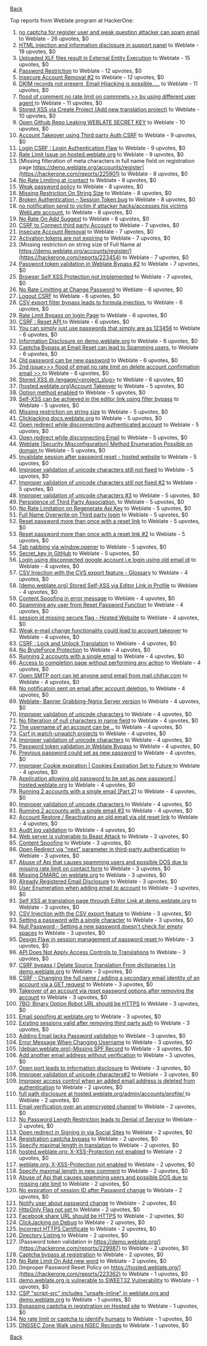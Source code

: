 [Back](../README.md)

Top reports from Weblate program at HackerOne:

1. [no captcha for register user and weak question attacker can spam email](https://hackerone.com/reports/236398) to Weblate - 26 upvotes, $0
2. [HTML injection and information disclosure in support panel](https://hackerone.com/reports/634312) to Weblate - 19 upvotes, $0
3. [Uploaded XLF files result in External Entity Execution](https://hackerone.com/reports/232614) to Weblate - 15 upvotes, $0
4. [Password Restriction](https://hackerone.com/reports/229920) to Weblate - 12 upvotes, $0
5. [Insecure Account Removal #2](https://hackerone.com/reports/229532) to Weblate - 12 upvotes, $0
6. [DKIM records not present, Email Hijacking is possible.....](https://hackerone.com/reports/253926) to Weblate - 11 upvotes, $0
7. [flood of comment no rate  limit on commnets \>\>  by using different user agent ](https://hackerone.com/reports/404035) to Weblate - 11 upvotes, $0
8. [Stored XSS via Create Project (Add new translation project)](https://hackerone.com/reports/610219) to Weblate - 10 upvotes, $0
9. [Open Github Repo Leaking WEBLATE SECRET KEY](https://hackerone.com/reports/942146) to Weblate - 10 upvotes, $0
10. [Account Takeover using Third party Auth CSRF](https://hackerone.com/reports/225653) to Weblate - 9 upvotes, $0
11. [Login CSRF : Login Authentication Flaw](https://hackerone.com/reports/229528) to Weblate - 9 upvotes, $0
12. [Rate Limit Issue on hosted.weblate.org](https://hackerone.com/reports/229825) to Weblate - 9 upvotes, $0
13. [Missing filteration of meta characters in full name field on registration page https://demo.weblate.org/accounts/register](https://hackerone.com/reports/225901) to Weblate - 8 upvotes, $0
14. [No Rate Limiting at /contact](https://hackerone.com/reports/229511) to Weblate - 8 upvotes, $0
15. [Weak password policy](https://hackerone.com/reports/224572) to Weblate - 8 upvotes, $0
16. [Missing Restriction On String Size](https://hackerone.com/reports/257376) to Weblate - 8 upvotes, $0
17. [Broken Authentication – Session Token bug](https://hackerone.com/reports/400826) to Weblate - 8 upvotes, $0
18. [no notification send to victim if attacker hacks/accesses his victims WebLate account.](https://hackerone.com/reports/282772) to Weblate - 8 upvotes, $0
19. [No Rate On Add Suggest](https://hackerone.com/reports/481654) to Weblate - 8 upvotes, $0
20. [CSRF to Connect third party Account](https://hackerone.com/reports/225100) to Weblate - 7 upvotes, $0
21. [Insecure Account Removal](https://hackerone.com/reports/223355) to Weblate - 7 upvotes, $0
22. [Activation tokens are not expiring](https://hackerone.com/reports/223339) to Weblate - 7 upvotes, $0
23. [Missing restriction on string size of Full Name at https://demo.weblate.org/accounts/register/](https://hackerone.com/reports/223454) to Weblate - 7 upvotes, $0
24. [Password token validation in Weblate Bypass #2](https://hackerone.com/reports/244287) to Weblate - 7 upvotes, $0
25. [Browser Self XSS Protection not implemented](https://hackerone.com/reports/400781) to Weblate - 7 upvotes, $0
26. [No Rate Limitting at Change Password](https://hackerone.com/reports/223694) to Weblate - 6 upvotes, $0
27. [Logout CSRF](https://hackerone.com/reports/223329) to Weblate - 6 upvotes, $0
28. [CSV export filter bypass leads to formula injection.](https://hackerone.com/reports/223999) to Weblate - 6 upvotes, $0
29. [Rate Limit Bypass on login Page](https://hackerone.com/reports/224460) to Weblate - 6 upvotes, $0
30. [CSRF : Reset API ](https://hackerone.com/reports/223333) to Weblate - 6 upvotes, $0
31. [You can simply just use passwords that simply are as 123456](https://hackerone.com/reports/223374) to Weblate - 6 upvotes, $0
32. [Information Disclosure on demo.weblate.org](https://hackerone.com/reports/229620) to Weblate - 6 upvotes, $0
33. [Captcha Bypass at Email Reset can lead to Spamming users.](https://hackerone.com/reports/229541) to Weblate - 6 upvotes, $0
34. [Old password can be new password](https://hackerone.com/reports/229577) to Weblate - 6 upvotes, $0
35. [2nd issue\>\>\> flood of email  no rate limit on delete account confirmation email \>\> ](https://hackerone.com/reports/404713) to Weblate - 6 upvotes, $0
36. [Stored XSS @ /engage/\<project_slug\>](https://hackerone.com/reports/472391) to Weblate - 6 upvotes, $0
37. [[hosted.weblate.org]Account Takeover](https://hackerone.com/reports/223637) to Weblate - 5 upvotes, $0
38. [Option method enabled](https://hackerone.com/reports/230194) to Weblate - 5 upvotes, $0
39. [Self-XSS can be achieved in the editor link using filter bypass](https://hackerone.com/reports/229735) to Weblate - 5 upvotes, $0
40. [Missing restriction on string size](https://hackerone.com/reports/229796) to Weblate - 5 upvotes, $0
41. [Clickjacking docs.weblate.org](https://hackerone.com/reports/223391) to Weblate - 5 upvotes, $0
42. [Open redirect while disconnecting authenticated account](https://hackerone.com/reports/224317) to Weblate - 5 upvotes, $0
43. [Open redirect while disconnecting Email](https://hackerone.com/reports/238117) to Weblate - 5 upvotes, $0
44. [Weblate |Security Misconfiguration| Method Enumeration Possible on domain ](https://hackerone.com/reports/230648) to Weblate - 5 upvotes, $0
45. [Invalidate session after password reset - hosted website](https://hackerone.com/reports/224362) to Weblate - 5 upvotes, $0
46. [Improper validation of unicode characters still not fixed](https://hackerone.com/reports/241596) to Weblate - 5 upvotes, $0
47. [Improper validation of unicode characters still not fixed #2](https://hackerone.com/reports/243611) to Weblate - 5 upvotes, $0
48. [Improper validation of unicode characters #3](https://hackerone.com/reports/243635) to Weblate - 5 upvotes, $0
49. [Persistence of Third Party Association.](https://hackerone.com/reports/241623) to Weblate - 5 upvotes, $0
50. [No Rate Limitation on Regenerate Api Key](https://hackerone.com/reports/243619) to Weblate - 5 upvotes, $0
51. [Full Name Overwrite on Third party login](https://hackerone.com/reports/241598) to Weblate - 5 upvotes, $0
52. [Reset password more than once with a reset link](https://hackerone.com/reports/243594) to Weblate - 5 upvotes, $0
53. [Reset password more than once with a reset link #2](https://hackerone.com/reports/245450) to Weblate - 5 upvotes, $0
54. [Tab nabbing via window.opener](https://hackerone.com/reports/403891) to Weblate - 5 upvotes, $0
55. [Secret_key in GitHub](https://hackerone.com/reports/926093) to Weblate - 5 upvotes, $0
56. [Login using disconnected google account i.e login using old email id](https://hackerone.com/reports/223427) to Weblate - 4 upvotes, $0
57. [CSV Injection with the CVS export feature - Glossary](https://hackerone.com/reports/224291) to Weblate - 4 upvotes, $0
58. [[demo.weblate.org] Stored Self-XSS via Editor Link in Profile](https://hackerone.com/reports/223331) to Weblate - 4 upvotes, $0
59. [Content Spoofing in error message](https://hackerone.com/reports/223456) to Weblate - 4 upvotes, $0
60. [Spamming any user from Reset Password Function](https://hackerone.com/reports/223525) to Weblate - 4 upvotes, $0
61. [session id missing secure flag - Hosted Website](https://hackerone.com/reports/224379) to Weblate - 4 upvotes, $0
62. [Weak e-mail change functionality could lead to account takeover](https://hackerone.com/reports/223461) to Weblate - 4 upvotes, $0
63. [CSRF : Lock and Unlock Translation](https://hackerone.com/reports/223345) to Weblate - 4 upvotes, $0
64. [No BruteForce Protection](https://hackerone.com/reports/223337) to Weblate - 4 upvotes, $0
65. [Running 2 accounts with a single email](https://hackerone.com/reports/224072) to Weblate - 4 upvotes, $0
66. [Access to completion page without performing any action](https://hackerone.com/reports/223846) to Weblate - 4 upvotes, $0
67. [Open SMTP port can let anyone send email from mail.chihar.com](https://hackerone.com/reports/223435) to Weblate - 4 upvotes, $0
68. [No notificatoin sent on email after account deletion.](https://hackerone.com/reports/229909) to Weblate - 4 upvotes, $0
69. [Weblate- Banner Grabbing-Ngnix Server version](https://hackerone.com/reports/230633) to Weblate - 4 upvotes, $0
70. [Improper validation of unicode characters](https://hackerone.com/reports/229483) to Weblate - 4 upvotes, $0
71. [No filteration of null characters in name field](https://hackerone.com/reports/242945) to Weblate - 4 upvotes, $0
72. [The username of an account can be ..](https://hackerone.com/reports/243609) to Weblate - 4 upvotes, $0
73. [Csrf in watch-unwatch projects](https://hackerone.com/reports/229405) to Weblate - 4 upvotes, $0
74. [Improper validation of unicode characters](https://hackerone.com/reports/242171) to Weblate - 4 upvotes, $0
75. [Password token validation in Weblate Bypass](https://hackerone.com/reports/243842) to Weblate - 4 upvotes, $0
76. [Previous password could set as new password](https://hackerone.com/reports/243616) to Weblate - 4 upvotes, $0
77. [Improper Cookie expiration | Cookies Expiration Set to Future ](https://hackerone.com/reports/232306) to Weblate - 4 upvotes, $0
78. [ Application allowing old password to be set as new password | hosted.weblate.org](https://hackerone.com/reports/264934) to Weblate - 4 upvotes, $0
79. [Running 2 accounts with a single email [Part 2]](https://hackerone.com/reports/241608) to Weblate - 4 upvotes, $0
80. [Improper validation of unicode characters ](https://hackerone.com/reports/278718) to Weblate - 4 upvotes, $0
81. [Running 2 accounts with a single email #3](https://hackerone.com/reports/245304) to Weblate - 4 upvotes, $0
82. [ Account Restore / Reactivating an old email via old reset link](https://hackerone.com/reports/275303) to Weblate - 4 upvotes, $0
83. [Audit log validation](https://hackerone.com/reports/296632) to Weblate - 4 upvotes, $0
84. [Web server is vulnerable to Beast Attack](https://hackerone.com/reports/223350) to Weblate - 3 upvotes, $0
85. [Content Spoofing](https://hackerone.com/reports/223630) to Weblate - 3 upvotes, $0
86. [Open Redirect via "next" parameter in third-party authentication](https://hackerone.com/reports/223326) to Weblate - 3 upvotes, $0
87. [Abuse of Api that causes spamming users and possible DOS due to missing rate limit on contact form](https://hackerone.com/reports/223542) to Weblate - 3 upvotes, $0
88. [Missing DMARC on weblate.org](https://hackerone.com/reports/223545) to Weblate - 3 upvotes, $0
89. [Already Registered Email Disclosure](https://hackerone.com/reports/223343) to Weblate - 3 upvotes, $0
90. [User Enumeration when adding email to account](https://hackerone.com/reports/223531) to Weblate - 3 upvotes, $0
91. [Self XSS at translation page through Editor Link at demo.weblate.org](https://hackerone.com/reports/223692) to Weblate - 3 upvotes, $0
92. [CSV Injection with the CSV export feature](https://hackerone.com/reports/223344) to Weblate - 3 upvotes, $0
93. [Setting a password with a single character](https://hackerone.com/reports/223851) to Weblate - 3 upvotes, $0
94. [Null Password - Setting a new password doesn't check for empty spaces](https://hackerone.com/reports/223618) to Weblate - 3 upvotes, $0
95. [Design Flaw in session management of password reset ](https://hackerone.com/reports/229417) to Weblate - 3 upvotes, $0
96. [API Does Not Apply Access Controls to Translations](https://hackerone.com/reports/232994) to Weblate - 3 upvotes, $0
97. [CSRF bypass ( Delate Source Translation From dictionaries ) in demo.weblate.org](https://hackerone.com/reports/230863) to Weblate - 3 upvotes, $0
98. [CSRF - Changing the full name / adding a secondary email identity of an account via a GET request](https://hackerone.com/reports/223367) to Weblate - 3 upvotes, $0
99. [Takeover of an account via reset password options after removing the account](https://hackerone.com/reports/230076) to Weblate - 3 upvotes, $0
100. [7BO: Binary Option Robot URL should be HTTPS](https://hackerone.com/reports/225722) to Weblate - 3 upvotes, $0
101. [Email spoofing at weblate.org](https://hackerone.com/reports/224186) to Weblate - 3 upvotes, $0
102. [Existing sessions valid after removing third party auth](https://hackerone.com/reports/223475) to Weblate - 3 upvotes, $0
103. [Adding Email lacks Password validation](https://hackerone.com/reports/229869) to Weblate - 3 upvotes, $0
104. [Error Message When Changing Username](https://hackerone.com/reports/243664) to Weblate - 3 upvotes, $0
105. [[debian.weblate.org]-Missing SPF Record](https://hackerone.com/reports/245518) to Weblate - 3 upvotes, $0
106. [Add another email address without verification](https://hackerone.com/reports/265987) to Weblate - 3 upvotes, $0
107. [Open port leads to information disclosure](https://hackerone.com/reports/223421) to Weblate - 3 upvotes, $0
108. [Improper validation of unicode characters#2](https://hackerone.com/reports/279945) to Weblate - 3 upvotes, $0
109. [Improper access control when an added email address is deleted from authentication](https://hackerone.com/reports/223434) to Weblate - 2 upvotes, $0
110. [full path disclosure at hosted.weblate.org/admin/accounts/profile/ ](https://hackerone.com/reports/225495) to Weblate - 2 upvotes, $0
111. [Email verification over an unencrypted channel](https://hackerone.com/reports/224287) to Weblate - 2 upvotes, $0
112. [No Password Length Restriction leads to Denial of Service](https://hackerone.com/reports/223854) to Weblate - 2 upvotes, $0
113. [Open redirect in Signing in via Social Sites](https://hackerone.com/reports/223718) to Weblate - 2 upvotes, $0
114. [Registration captcha bypass](https://hackerone.com/reports/223324) to Weblate - 2 upvotes, $0
115. [Specify maximal length in translation](https://hackerone.com/reports/224015) to Weblate - 2 upvotes, $0
116. [hosted.weblate.org: X-XSS-Protection not enabled](https://hackerone.com/reports/223396) to Weblate - 2 upvotes, $0
117. [weblate.org: X-XSS-Protection not enabled](https://hackerone.com/reports/223723) to Weblate - 2 upvotes, $0
118. [Specify maximal length in new comment](https://hackerone.com/reports/223931) to Weblate - 2 upvotes, $0
119. [Abuse of Api that causes spamming users and possible DOS due to missing rate limit](https://hackerone.com/reports/223557) to Weblate - 2 upvotes, $0
120. [No expiration of session ID after Password change](https://hackerone.com/reports/223327) to Weblate - 2 upvotes, $0
121. [Notify user about password change](https://hackerone.com/reports/223609) to Weblate - 2 upvotes, $0
122. [HttpOnly Flag not set ](https://hackerone.com/reports/224006) to Weblate - 2 upvotes, $0
123. [Facebook share URL should be HTTPS](https://hackerone.com/reports/225769) to Weblate - 2 upvotes, $0
124. [ClickJacking on Debug](https://hackerone.com/reports/225555) to Weblate - 2 upvotes, $0
125. [Incorrect HTTPS Certificate](https://hackerone.com/reports/225540) to Weblate - 2 upvotes, $0
126. [Directory Listing ](https://hackerone.com/reports/223384) to Weblate - 2 upvotes, $0
127. [Password token validation in https://demo.weblate.org/](https://hackerone.com/reports/229987) to Weblate - 2 upvotes, $0
128. [Captcha bypass at registration](https://hackerone.com/reports/229584) to Weblate - 2 upvotes, $0
129. [No Rate Limit  On Add new word](https://hackerone.com/reports/479021) to Weblate - 2 upvotes, $0
130. [Improper Password Reset Policy on https://hosted.weblate.org/](https://hackerone.com/reports/223362) to Weblate - 1 upvotes, $0
131. [demo.weblate.org is vulnerable to SWEET32 Vulnerability](https://hackerone.com/reports/223653) to Weblate - 1 upvotes, $0
132. [CSP "script-src" includes "unsafe-inline" in weblate.org and demo.weblate.org](https://hackerone.com/reports/231062) to Weblate - 1 upvotes, $0
133. [Bypassing captcha in registration on Hosted site](https://hackerone.com/reports/224342) to Weblate - 1 upvotes, $0
134. [No rate limit or captcha to identify humans](https://hackerone.com/reports/257384) to Weblate - 1 upvotes, $0
135. [DNSSEC Zone Walk using NSEC Records](https://hackerone.com/reports/228471) to Weblate - 1 upvotes, $0


[Back](../README.md)
